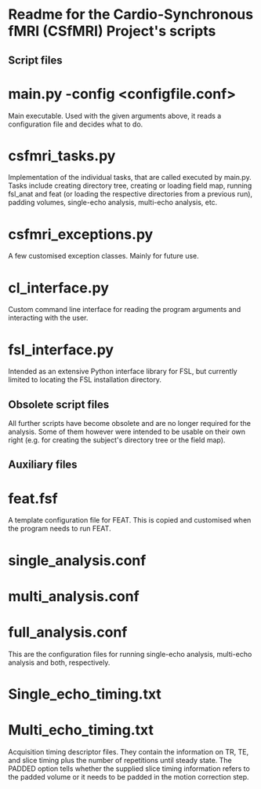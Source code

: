 # Readme for the Cardio-Synchronous fMRI (CSfMRI) Project's scripts

## Script files

# main.py -config <configfile.conf>
Main executable. Used with the given arguments above, it reads a configuration file and decides what to do.

# csfmri_tasks.py
Implementation of the individual tasks, that are called executed by main.py. Tasks include creating directory tree, creating or loading field map, running fsl_anat and feat (or loading the respective directories from a previous run), padding volumes, single-echo analysis, multi-echo analysis, etc.

# csfmri_exceptions.py
A few customised exception classes. Mainly for future use.

# cl_interface.py
Custom command line interface for reading the program arguments and interacting with the user.

# fsl_interface.py
Intended as an extensive Python interface library for FSL, but currently limited to locating the FSL installation directory.

## Obsolete script files
All further scripts have become obsolete and are no longer required for the analysis. Some of them however were intended to be usable on their own right (e.g. for creating the subject's directory tree or the field map).

## Auxiliary files

# feat.fsf
A template configuration file for FEAT. This is copied and customised when the program needs to run FEAT.

# single_analysis.conf
# multi_analysis.conf
# full_analysis.conf
This are the configuration files for running single-echo analysis, multi-echo analysis and both, respectively.

# Single_echo_timing.txt
# Multi_echo_timing.txt
Acquisition timing descriptor files. They contain the information on TR, TE, and slice timing plus the number of repetitions until steady state. The PADDED option tells whether the supplied slice timing information refers to the padded volume or it needs to be padded in the motion correction step.
